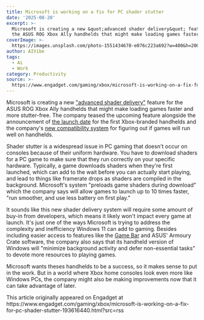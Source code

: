 ```yaml
---
title: Microsoft is working on a fix for PC shader stutter
date: '2025-08-20'
excerpt: >-
  Microsoft is creating a new &quot;advanced shader delivery&quot; feature for
  the ASUS ROG Xbox Ally handhelds that might make loading games faster and...
coverImage: >-
  https://images.unsplash.com/photo-1551434678-e076c223a692?w=400&h=200&fit=crop&auto=format
author: AIVibe
tags:
  - Ai
  - Work
category: Productivity
source: >-
  https://www.engadget.com/gaming/xbox/microsoft-is-working-on-a-fix-for-pc-shader-stutter-193616440.html?src=rss
---
```

<p>Microsoft is creating a new <a data-i13n="elm:context_link;elmt:doNotAffiliate;cpos:1;pos:1" class="no-affiliate-link" href="https://news.xbox.com/en-us/2025/08/20/rog-xbox-ally-handheld-release-date-october-features/#:~:text=Advanced%20shader%20delivery">&quot;advanced shader delivery&quot;</a> feature for the ASUS ROG Xbox Ally handhelds that might make loading games faster and more stutter-free. The company teased the upcoming feature alongside the announcement of <a data-i13n="elm:context_link;elmt:doNotAffiliate;cpos:2;pos:1" class="no-affiliate-link" href="https://www.engadget.com/gaming/xbox/xbox-ally-handhelds-will-be-available-october-16-but-we-still-dont-know-the-price-134015698.html">the launch date</a> for the first Xbox-branded handhelds and the company&#39;s <a data-i13n="elm:context_link;elmt:doNotAffiliate;cpos:3;pos:1" class="no-affiliate-link" href="https://www.engadget.com/gaming/xbox/xbox-unveils-its-handheld-compatibility-program-162635781.html">new compatibility system</a> for figuring out if games will run well on handhelds.</p>
<p>Shader stutter is a widespread issue in PC gaming that doesn&#39;t occur on consoles because of their uniform hardware. You have to download shaders for a PC game to make sure that they run correctly on your specific hardware. Typically, a game downloads shaders when they&#39;re first launched, which can add to the wait before you can actually start playing, and lead to things like framerate drops as shaders are compiled in the background. Microsoft&#39;s system &quot;preloads game shaders during download&quot; which the company says will allow games to launch up to 10 times faster, &quot;run smoother, and use less battery on first play.&quot;</p>
<span id="end-legacy-contents"></span><p>It sounds like this new shader delivery system will require some amount of buy-in from developers, which means it likely won&#39;t impact every game at launch. It&#39;s just one of the ways Microsoft is trying to address the complexity and inefficiency Windows 11 can add to gaming. Besides including easier access to features like the <a data-i13n="elm:context_link;elmt:doNotAffiliate;cpos:4;pos:1" class="no-affiliate-link" href="https://www.engadget.com/2019-05-22-windows-10-xbox-game-bar.html">Game Bar</a> and ASUS&#39; Armoury Crate software, the company also says that its handheld version of Windows will &quot;minimize background activity and defer non-essential tasks&quot; to devote more resources to playing games.</p>
<p>Microsoft wants theses handhelds to be a success, so it makes sense to put in the work. But in a world where Xbox home consoles look even more like Windows PCs, the company might also be making improvements now that it can take advantage of later.</p>This article originally appeared on Engadget at https://www.engadget.com/gaming/xbox/microsoft-is-working-on-a-fix-for-pc-shader-stutter-193616440.html?src=rss

